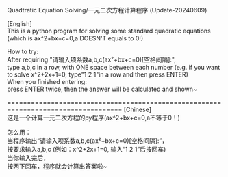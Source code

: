 Quadtratic Equation Solving/一元二次方程计算程序 (Update-20240609)

[English]                                 
This is a python program for solving some standard quadratic equations (which is ax^2+bx+c=0,a DOESN'T equals to 0!)
                                                          
How to try:                                                          
After requiring "请输入项系数a,b,c(ax²+bx+c=0)[空格间隔]:",                                 
  type a,b,c in a row, with ONE space between each number (e.g. if you want to solve x^2+2x+1=0, type"1 2 1"in a row and then press ENTER)                                  
When you finished entering:                           
  press ENTER twice, then the answer will be calculated and shown~


===================================================================================
[Chinese]                                       
这是一个计算一元二次方程的py程序(ax^2+bx+c=0,a不等于0！)
                                                                 
怎么用：                                        
当程序输出“请输入项系数a,b,c(ax²+bx+c=0)[空格间隔]:”，                          
  按要求输入a,b,c (例如：x^2+2x+1=0, 输入“1 2 1”后按回车)                                   
当你输入完后，                                 
  按两下回车，程序就会计算出答案啦~                 
